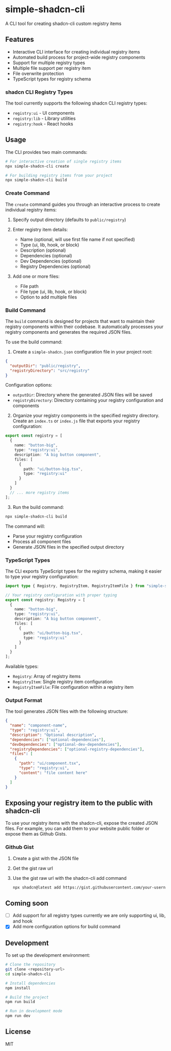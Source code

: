 # simple-shadcn-cli

A CLI tool for creating shadcn-cli custom registry items

## Features

- Interactive CLI interface for creating individual registry items
- Automated build process for project-wide registry components
- Support for multiple registry types
- Multiple file support per registry item
- File overwrite protection
- TypeScript types for registry schema

### shadcn CLI Registry Types

The tool currently supports the following shadcn CLI registry types:

- `registry:ui` - UI components
- `registry:lib` - Library utilities
- `registry:hook` - React hooks

## Usage

The CLI provides two main commands:

```bash
# For interactive creation of single registry items
npx simple-shadcn-cli create

# For building registry items from your project
npx simple-shadcn-cli build
```

### Create Command

The `create` command guides you through an interactive process to create individual registry items:

1. Specify output directory (defaults to `public/registry`)

2. Enter registry item details:
   - Name (optional, will use first file name if not specified)
   - Type (ui, lib, hook, or block)
   - Description (optional)
   - Dependencies (optional)
   - Dev Dependencies (optional)
   - Registry Dependencies (optional)

3. Add one or more files:
   - File path
   - File type (ui, lib, hook, or block)
   - Option to add multiple files

### Build Command

The `build` command is designed for projects that want to maintain their registry components within their codebase. It automatically processes your registry components and generates the required JSON files.

To use the build command:

1. Create a `simple-shadcn.json` configuration file in your project root:

```json
{
  "outputDir": "public/registry",
  "registryDirectory": "src/registry"
}
```

Configuration options:

- `outputDir`: Directory where the generated JSON files will be saved
- `registryDirectory`: Directory containing your registry configuration and components

2. Organize your registry components in the specified registry directory. Create an `index.ts` or `index.js` file that exports your registry configuration:

```typescript
export const registry = [
  {
    name: "button-big",
    type: "registry:ui",
    description: "A big button component",
    files: [
      {
        path: "ui/button-big.tsx",
        type: "registry:ui"
      }
    ]
  }
  // ... more registry items
];
```

3. Run the build command:

```bash
npx simple-shadcn-cli build
```

The command will:

- Parse your registry configuration
- Process all component files
- Generate JSON files in the specified output directory

### TypeScript Types

The CLI exports TypeScript types for the registry schema, making it easier to type your registry configuration:

```typescript
import type { Registry, RegistryItem, RegistryItemFile } from "simple-shadcn-cli";

// Your registry configuration with proper typing
export const registry: Registry = [
  {
    name: "button-big",
    type: "registry:ui",
    description: "A big button component",
    files: [
      {
        path: "ui/button-big.tsx",
        type: "registry:ui"
      }
    ]
  }
];
```

Available types:

- `Registry`: Array of registry items
- `RegistryItem`: Single registry item configuration
- `RegistryItemFile`: File configuration within a registry item

### Output Format

The tool generates JSON files with the following structure:

```json
{
  "name": "component-name",
  "type": "registry:ui",
  "description": "Optional description",
  "dependencies": ["optional-dependencies"],
  "devDependencies": ["optional-dev-dependencies"],
  "registryDependencies": ["optional-registry-dependencies"],
  "files": [
    {
      "path": "ui/component.tsx",
      "type": "registry:ui",
      "content": "file content here"
    }
  ]
}
```

## Exposing your registry item to the public with shadcn-cli

To use your registry items with the shadcn-cli, expose the created JSON files. For example, you can add them to your website public folder or expose them as Github Gists.

### Github Gist

1. Create a gist with the JSON file
2. Get the gist raw url
3. Use the gist raw url with the shadcn-cli add command

    ```bash
    npx shadcn@latest add https://gist.githubusercontent.com/your-username/your-gist-id/raw/your-file.json
    ```

## Coming soon

- [ ] Add support for all registry types currently we are only supporting ui, lib, and hook
- [x] Add more configuration options for build command

## Development

To set up the development environment:

```bash
# Clone the repository
git clone <repository-url>
cd simple-shadcn-cli

# Install dependencies
npm install

# Build the project
npm run build

# Run in development mode
npm run dev
```

## License

MIT

